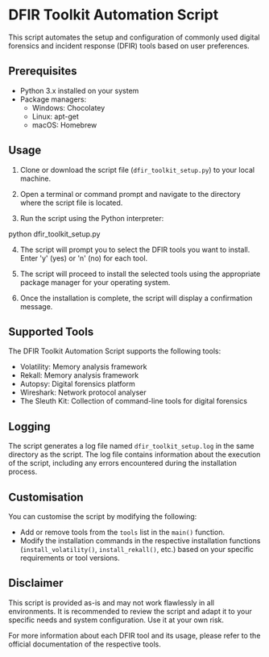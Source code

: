 # DFIR Toolkit Automation Script

This script automates the setup and configuration of commonly used digital forensics and incident response (DFIR) tools based on user preferences.

## Prerequisites

- Python 3.x installed on your system
- Package managers:
  - Windows: Chocolatey
  - Linux: apt-get
  - macOS: Homebrew

## Usage

1. Clone or download the script file (`dfir_toolkit_setup.py`) to your local machine.

2. Open a terminal or command prompt and navigate to the directory where the script file is located.

3. Run the script using the Python interpreter:

python dfir_toolkit_setup.py

4. The script will prompt you to select the DFIR tools you want to install. Enter 'y' (yes) or 'n' (no) for each tool.

5. The script will proceed to install the selected tools using the appropriate package manager for your operating system.

6. Once the installation is complete, the script will display a confirmation message.

## Supported Tools

The DFIR Toolkit Automation Script supports the following tools:

- Volatility: Memory analysis framework
- Rekall: Memory analysis framework
- Autopsy: Digital forensics platform
- Wireshark: Network protocol analyser
- The Sleuth Kit: Collection of command-line tools for digital forensics

## Logging

The script generates a log file named `dfir_toolkit_setup.log` in the same directory as the script. The log file contains information about the execution of the script, including any errors encountered during the installation process.

## Customisation

You can customise the script by modifying the following:

- Add or remove tools from the `tools` list in the `main()` function.
- Modify the installation commands in the respective installation functions (`install_volatility()`, `install_rekall()`, etc.) based on your specific requirements or tool versions.

## Disclaimer

This script is provided as-is and may not work flawlessly in all environments. It is recommended to review the script and adapt it to your specific needs and system configuration. Use it at your own risk.

For more information about each DFIR tool and its usage, please refer to the official documentation of the respective tools.
